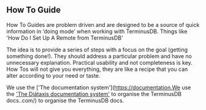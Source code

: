 ## How To Guide

How To Guides are problem driven and are designed to be a source of quick information in ‘doing mode’ when working with TerminusDB. Things like 'How Do I Set Up A Remote from TerminusDB'

The idea is to provide a series of steps with a focus on the goal (getting something done!). They should address a particular problem and have no unnecessary explanation. Practical usability and not completeness is key. How Tos will not give you everything, they are like a recipe that you can alter according to your need or taste.

We use the ['The documentation system'](https://documentation.We use the ['The Diátaxis documentation system'](https://diataxis.fr/) to organise the TerminusDB docs..com/) to organise the TerminusDB docs.










